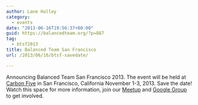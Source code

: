 ```yaml
---
author: Lane Halley
category:
  - events
date: "2013-06-16T19:56:37+00:00"
guid: https://balancedteam.org/?p=887
tag:
  - btsf2013
title: Balanced Team San Francisco
url: /2013/06/16/btsf-savedate/

---
```

Announcing Balanced Team San Francisco 2013. The event will be held at [Carbon Five](www.carbonfive.com) in San Francisco, California November 1-3, 2013. Save the date! Watch this space for more information, join our [Meetup](http://www.meetup.com/Balanced-Team/) and [Google Group](https://groups.google.com/forum/balancedteam) to get involved.
